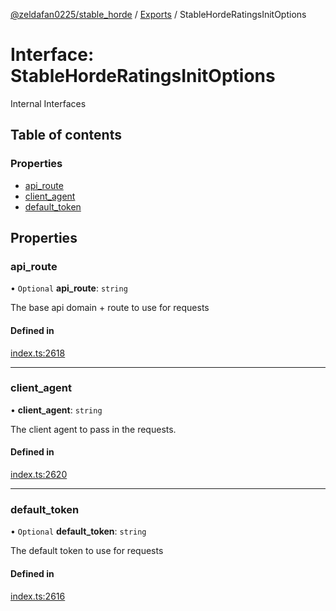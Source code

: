 [@zeldafan0225/stable_horde](../README.md) / [Exports](../modules.md) / StableHordeRatingsInitOptions

# Interface: StableHordeRatingsInitOptions

Internal Interfaces

## Table of contents

### Properties

- [api\_route](StableHordeRatingsInitOptions.md#api_route)
- [client\_agent](StableHordeRatingsInitOptions.md#client_agent)
- [default\_token](StableHordeRatingsInitOptions.md#default_token)

## Properties

### api\_route

• `Optional` **api\_route**: `string`

The base api domain + route to use for requests

#### Defined in

[index.ts:2618](https://github.com/ZeldaFan0225/stable_horde/blob/bf3b9d2/index.ts#L2618)

___

### client\_agent

• **client\_agent**: `string`

The client agent to pass in the requests.

#### Defined in

[index.ts:2620](https://github.com/ZeldaFan0225/stable_horde/blob/bf3b9d2/index.ts#L2620)

___

### default\_token

• `Optional` **default\_token**: `string`

The default token to use for requests

#### Defined in

[index.ts:2616](https://github.com/ZeldaFan0225/stable_horde/blob/bf3b9d2/index.ts#L2616)
